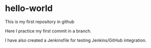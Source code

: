 # hello-world
This is my first repository in github

Here I practice my first commit in a branch.

I have also created a Jenkinsfile for testing Jenkins/GitHub integration.
